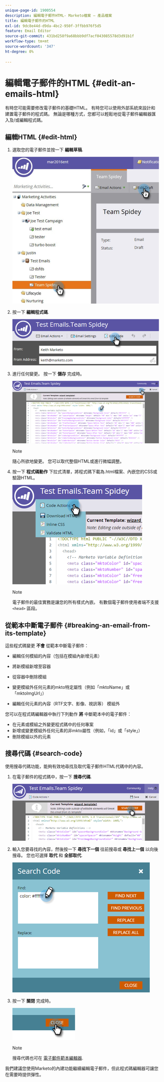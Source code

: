 ```yaml
---
unique-page-id: 1900554
description: 編輯電子郵件HTML- Marketo檔案 — 產品檔案
title: 編輯電子郵件的HTML
exl-id: 9dc8e44d-d9da-4bc2-950f-3ffbb976f5d5
feature: Email Editor
source-git-commit: 431bd258f9a68bbb9df7acf043085578d3d91b1f
workflow-type: tm+mt
source-wordcount: '347'
ht-degree: 0%

---
```


# 編輯電子郵件的HTML {#edit-an-emails-html}

有時您可能需要修改電子郵件的基礎HTML。 有時您可以使用外部系統來設計和建置電子郵件的程式碼。 無論是哪種方式，您都可以輕鬆地從電子郵件編輯器匯入及/或編輯程式碼。

## 編輯HTML {#edit-html}

1. 選取您的電子郵件並按一下 **編輯草稿**.

   ![](assets/teamspidey.jpg)

1. 按一下 **編輯程式碼**.

   ![](assets/two-4.png)

1. 進行任何變更。 按一下 **儲存** 完成時。

   ![](assets/three-3.png)

   >[!NOTE]
   >
   >隨心所欲地變更。 您可以取代整個HTML或進行微幅調整。

1. 按一下 **程式碼動作** 下拉式清單，將程式碼下載為.html檔案、內嵌您的CSS或驗證HTML。

   ![](assets/four-2.png)

   >[!NOTE]
   >
   >電子郵件的最佳實務是讓您的所有樣式內嵌。 有數個電子郵件使用者端不支援 `<head>` 區段。

## 從範本中斷電子郵件 {#breaking-an-email-from-its-template}

這些程式碼變更 **不會** 從範本中斷電子郵件：

* 編輯任何模組的內容（包括在模組內新增元素）
* 將新模組新增至容器
* 從容器中刪除模組

* 變更模組外任何元素的mkto特定屬性（例如「mktoName」或「mktoImgUrl」）
* 編輯任何元素的內容（RTF文字、影像、視訊等） 模組外

您可以在程式碼編輯器中執行下列動作 **將** 中斷範本中的電子郵件：

* 在元素或模組之外變更程式碼中的任何專案
* 新增或變更模組外任何元素的非mkto屬性（例如，「id」或「style」）
* 刪除模組以外的元素

## 搜尋代碼 {#search-code}

使用搜尋代碼功能，能夠有效地尋找及取代電子郵件HTML代碼中的內容。

1. 在電子郵件的程式碼中，按一下 **搜尋代碼**.

   ![](assets/five-2.png)

1. 輸入您要尋找的內容，然後按一下 **尋找下一個** 往前搜尋或 **尋找上一個** 以向後搜尋。 您也可選擇 **取代** 和 **全部取代**.

   ![](assets/six-1.png)

1. 按一下 **關閉** 完成時。

   ![](assets/seven.png)

   >[!NOTE]
   >
   >搜尋代碼也可在 [電子郵件範本編輯器](/help/marketo/product-docs/email-marketing/general/email-editor-2/create-an-email-template.md).

我們建議您使用Marketo的內建功能繼續編輯電子郵件，但此程式碼編輯器可讓您在需要時提供彈性。

